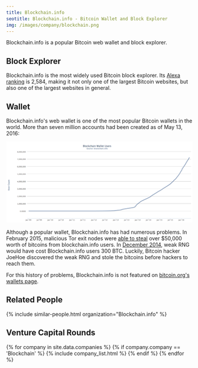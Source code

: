 ```yaml
---
title: Blockchain.info
seotitle: Blockchain.info - Bitcoin Wallet and Block Explorer
img: /images/company/blockchain.png
---
```

Blockchain.info is a popular Bitcoin web wallet and block explorer. 

## Block Explorer

Blockchain.info is the most widely used Bitcoin block explorer. Its [Alexa ranking](http://www.alexa.com/siteinfo/https%3A%2F%2Fblockchain.info) is 2,584, making it not only one of the largest Bitcoin websites, but also one of the largest websites in general. 

## Wallet

Blockchain.info's web wallet is one of the most popular Bitcoin wallets in the world. More than seven million accounts had been created as of May 13, 2016: 

<a href="https://blockchain.info/charts/my-wallet-n-users?timespan=all&showDataPoints=false&daysAverageString=1&show_header=true&scale=0&address="><img src="/images/blockchain-users.png" /> </a>

Although a popular wallet, Blockchain.info has had numerous problems. In February 2015, malicious Tor exit nodes were [able to steal](http://www.bitcoinaffiliatenetwork.com/blog/bryan/how-hackers-used-tor-to-rob-blockchain-info-and-localbitcoins-users/) over $50,000 worth of bitcoins from blockchain.info users. In [December 2014](http://cointelegraph.com/news/johoe-strikes-again-lifts-more-than-300-bitcoins-from-secure-wallets), weak RNG would have cost Blockchain.info users 300 BTC. Luckily, Bitcoin hacker JoeHoe discovered the weak RNG and stole the bitcoins before hackers to reach them. 

For this history of problems, Blockchain.info is not featured on [bitcoin.org's wallets page](https://bitcoin.org/en/choose-your-wallet). 
 
## Related People

{% include similar-people.html organization="Blockchain.info" %}

## Venture Capital Rounds

{% for company in site.data.companies %}
{% if company.company == 'Blockchain' %}
{% include company_list.html %}
{% endif %}
{% endfor %}